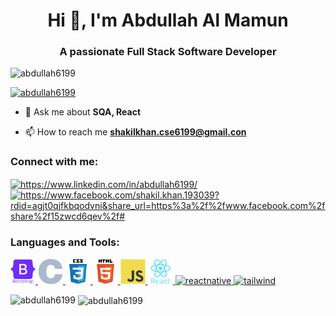 <h1 align="center">Hi 👋, I'm Abdullah Al Mamun</h1>
<h3 align="center">A passionate Full Stack Software Developer</h3>

<p align="left"> <img src="https://komarev.com/ghpvc/?username=abdullah6199&label=Profile%20views&color=0e75b6&style=flat" alt="abdullah6199" /> </p>

<p align="left"> <a href="https://github.com/ryo-ma/github-profile-trophy"><img src="https://github-profile-trophy.vercel.app/?username=abdullah6199" alt="abdullah6199" /></a> </p>

- 💬 Ask me about **SQA, React**

- 📫 How to reach me **shakilkhan.cse6199@gmail.con**

<h3 align="left">Connect with me:</h3>
<p align="left">
<a href="https://linkedin.com/in/https://www.linkedin.com/in/abdullah6199/" target="blank"><img align="center" src="https://raw.githubusercontent.com/rahuldkjain/github-profile-readme-generator/master/src/images/icons/Social/linked-in-alt.svg" alt="https://www.linkedin.com/in/abdullah6199/" height="30" width="40" /></a>
<a href="https://fb.com/https://www.facebook.com/shakil.khan.193039?rdid=agjt0qjfkbqodvni&share_url=https%3a%2f%2fwww.facebook.com%2fshare%2f15zwcd6qev%2f#" target="blank"><img align="center" src="https://raw.githubusercontent.com/rahuldkjain/github-profile-readme-generator/master/src/images/icons/Social/facebook.svg" alt="https://www.facebook.com/shakil.khan.193039?rdid=agjt0qjfkbqodvni&share_url=https%3a%2f%2fwww.facebook.com%2fshare%2f15zwcd6qev%2f#" height="30" width="40" /></a>
</p>

<h3 align="left">Languages and Tools:</h3>
<p align="left"> <a href="https://getbootstrap.com" target="_blank" rel="noreferrer"> <img src="https://raw.githubusercontent.com/devicons/devicon/master/icons/bootstrap/bootstrap-plain-wordmark.svg" alt="bootstrap" width="40" height="40"/> </a> <a href="https://www.cprogramming.com/" target="_blank" rel="noreferrer"> <img src="https://raw.githubusercontent.com/devicons/devicon/master/icons/c/c-original.svg" alt="c" width="40" height="40"/> </a> <a href="https://www.w3schools.com/css/" target="_blank" rel="noreferrer"> <img src="https://raw.githubusercontent.com/devicons/devicon/master/icons/css3/css3-original-wordmark.svg" alt="css3" width="40" height="40"/> </a> <a href="https://www.w3.org/html/" target="_blank" rel="noreferrer"> <img src="https://raw.githubusercontent.com/devicons/devicon/master/icons/html5/html5-original-wordmark.svg" alt="html5" width="40" height="40"/> </a> <a href="https://developer.mozilla.org/en-US/docs/Web/JavaScript" target="_blank" rel="noreferrer"> <img src="https://raw.githubusercontent.com/devicons/devicon/master/icons/javascript/javascript-original.svg" alt="javascript" width="40" height="40"/> </a> <a href="https://reactjs.org/" target="_blank" rel="noreferrer"> <img src="https://raw.githubusercontent.com/devicons/devicon/master/icons/react/react-original-wordmark.svg" alt="react" width="40" height="40"/> </a> <a href="https://reactnative.dev/" target="_blank" rel="noreferrer"> <img src="https://reactnative.dev/img/header_logo.svg" alt="reactnative" width="40" height="40"/> </a> <a href="https://tailwindcss.com/" target="_blank" rel="noreferrer"> <img src="https://www.vectorlogo.zone/logos/tailwindcss/tailwindcss-icon.svg" alt="tailwind" width="40" height="40"/> </a> </p>

<p><img align="left" src="https://github-readme-stats.vercel.app/api/top-langs?username=abdullah6199&show_icons=true&locale=en&layout=compact" alt="abdullah6199" /></p>

<p>&nbsp;<img align="center" src="https://github-readme-stats.vercel.app/api?username=abdullah6199&show_icons=true&locale=en" alt="abdullah6199" /></p>
